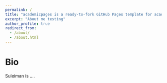 ```yaml
---
permalink: /
title: "academicpages is a ready-to-fork GitHub Pages template for academic personal websites"
excerpt: "About me testing"
author_profile: true
redirect_from: 
  - /about/
  - /about.html
---
```


Bio
======
Suleiman is ....

